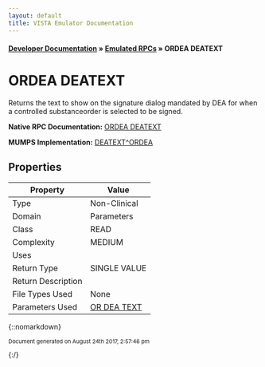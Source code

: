 ```yaml
---
layout: default
title: VISTA Emulator Documentation
---
```


#### [Developer Documentation](../index) &#187; [Emulated RPCs](TableOfContents) &#187; ORDEA DEATEXT<br/>
# ORDEA DEATEXT

Returns the text to show on the signature dialog mandated by DEA for when a controlled substanceorder is selected to be signed.

**Native RPC Documentation:** [ORDEA DEATEXT](../VISTARPC/ORDEA_DEATEXT)

**MUMPS Implementation:** [DEATEXT^ORDEA](http://code.osehra.org/dox/Routine_ORDEA_source.html)

## Properties

Property | Value
--- | ---
Type | Non-Clinical
Domain | Parameters
Class | READ
Complexity | MEDIUM
Uses | 
Return Type | SINGLE VALUE
Return Description | 
File Types Used | None
Parameters Used | [OR DEA TEXT](../Parameters/OR_DEA_TEXT)


{::nomarkdown} <br/><p style="font-size: 11px">Document generated on August 24th 2017, 2:57:46 pm</p>{:/}